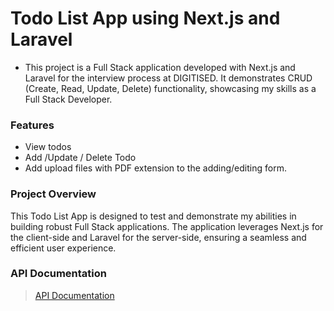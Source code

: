 # Todo List App using Next.js and Laravel
- This project is a Full Stack application developed with Next.js and Laravel for the interview process at DIGITISED. It demonstrates CRUD (Create, Read, Update, Delete) functionality, showcasing my skills as a Full Stack Developer.

### Features
- View todos
- Add /Update / Delete Todo
-  Add upload files with PDF extension to the adding/editing form.

### Project Overview
This Todo List App is designed to test and demonstrate my abilities in building robust Full Stack applications. The application leverages Next.js for the client-side and Laravel for the server-side, ensuring a seamless and efficient user experience.

### API Documentation

> [API Documentation](https://documenter.getpostman.com/view/16086580/2sA3kPq4gp)
